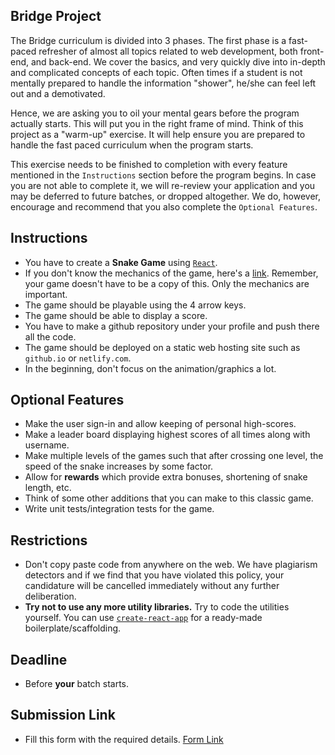 ## Bridge Project

The Bridge curriculum is divided into 3 phases. The first phase is a fast-paced refresher of almost all topics related to web development, both front-end, and back-end. We cover the basics, and very quickly dive into in-depth and complicated concepts of each topic. Often times if a student is not mentally prepared to handle the information "shower", he/she can feel left out and a demotivated. 

Hence, we are asking you to oil your mental gears before the program actually starts. This will put you in the right frame of mind. Think of this project as a "warm-up" exercise. It will help ensure you are prepared to handle the fast paced curriculum when the program starts.

This exercise needs to be finished to completion with every feature mentioned in the `Instructions` section before the program begins. In case you are not able to complete it, we will re-review your application and you may be deferred to future batches, or dropped altogether. We do, however, encourage and recommend that you also complete the `Optional Features`.

## Instructions 
- You have to create a **Snake Game** using [`React`](https://reactjs.org/).  
- If you don't know the mechanics of the game, here's a [link](https://playsnake.org/). Remember, your game doesn't have to be a copy of this. Only the mechanics are important.
- The game should be playable using the 4 arrow keys.  
- The game should be able to display a score. 
- You have to make a github repository under your profile and push there all the code. 
- The game should be deployed on a static web hosting site such as `github.io` or `netlify.com`.
- In the beginning, don't focus on the animation/graphics a lot.

## Optional Features 
- Make the user sign-in and allow keeping of personal high-scores.
- Make a leader board displaying highest scores of all times along with username.
- Make multiple levels of the games such that after crossing one level, the speed of the snake increases by some factor. 
- Allow for **rewards** which provide extra bonuses, shortening of snake length, etc. 
- Think of some other additions that you can make to this classic game.
- Write unit tests/integration tests for the game.

## Restrictions 
- Don't copy paste code from anywhere on the web. We have plagiarism detectors and if we find that you have violated this policy, your candidature will be cancelled immediately without any further deliberation.
- **Try not to use any more utility libraries.** Try to code the utilities yourself. You can use [`create-react-app`](https://github.com/facebook/create-react-app) for a ready-made boilerplate/scaffolding. 

## Deadline
- Before **your** batch starts. 

## Submission Link

- Fill this form with the required details. [Form Link](https://airtable.com/shrtbvHriWAB0qLkZ)